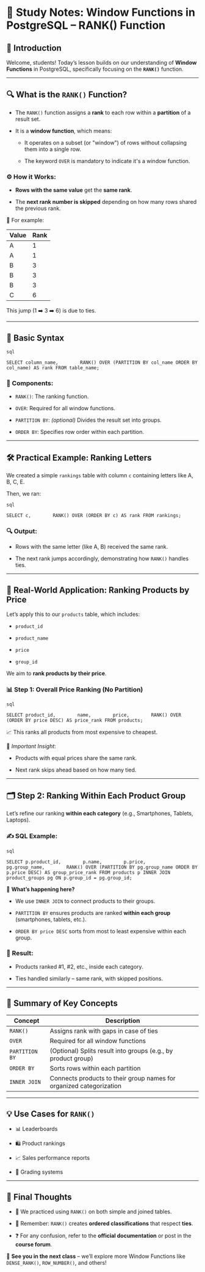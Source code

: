 # 🧠 **Study Notes: Window Functions in PostgreSQL – RANK() Function**

## 👋 Introduction

Welcome, students! Today’s lesson builds on our understanding of **Window Functions** in PostgreSQL, specifically focusing on the **`RANK()`** function.

---

## 🔍 What is the `RANK()` Function?

- The `RANK()` function assigns a **rank** to each row within a **partition** of a result set.
    
- It is a **window function**, which means:
    
    - It operates on a subset (or "window") of rows without collapsing them into a single row.
        
    - The keyword `OVER` is mandatory to indicate it's a window function.
        

### ⚙️ How it Works:

- **Rows with the same value** get the **same rank**.
    
- The **next rank number is skipped** depending on how many rows shared the previous rank.
    

📌 For example:

|Value|Rank|
|---|---|
|A|1|
|A|1|
|B|3|
|B|3|
|B|3|
|C|6|

This jump (1 ➡️ 3 ➡️ 6) is due to ties.

---

## 🧪 Basic Syntax
	
	sql
	
`SELECT column_name,        RANK() OVER (PARTITION BY col_name ORDER BY col_name) AS rank FROM table_name;`

### 🔑 Components:

- `RANK()`: The ranking function.
    
- `OVER`: Required for all window functions.
    
- `PARTITION BY`: _(optional)_ Divides the result set into groups.
    
- `ORDER BY`: Specifies row order within each partition.
    

---

## 🛠️ Practical Example: Ranking Letters

We created a simple `rankings` table with column `c` containing letters like A, B, C, E.

Then, we ran:
	
	sql
	
`SELECT c,        RANK() OVER (ORDER BY c) AS rank FROM rankings;`

### 🔍 Output:

- Rows with the same letter (like A, B) received the same rank.
    
- The next rank jumps accordingly, demonstrating how `RANK()` handles ties.
    

---

## 💼 Real-World Application: Ranking Products by Price

Let’s apply this to our `products` table, which includes:

- `product_id`
    
- `product_name`
    
- `price`
    
- `group_id`
    

We aim to **rank products by their price**.

### 📊 Step 1: Overall Price Ranking (No Partition)
	
	sql
	
`SELECT product_id,        name,        price,        RANK() OVER (ORDER BY price DESC) AS price_rank FROM products;`

📈 This ranks all products from most expensive to cheapest.

🧠 _Important Insight_:

- Products with equal prices share the same rank.
    
- Next rank skips ahead based on how many tied.
    

---

## 🗂️ Step 2: Ranking Within Each Product Group

Let’s refine our ranking **within each category** (e.g., Smartphones, Tablets, Laptops).

### ✍️ SQL Example:
	
	sql
	
`SELECT p.product_id,        p.name,        p.price,        pg.group_name,        RANK() OVER (PARTITION BY pg.group_name ORDER BY p.price DESC) AS group_price_rank FROM products p INNER JOIN product_groups pg ON p.group_id = pg.group_id;`

📌 **What’s happening here?**

- We use `INNER JOIN` to connect products to their groups.
    
- `PARTITION BY` ensures products are ranked **within each group** (smartphones, tablets, etc.).
    
- `ORDER BY price DESC` sorts from most to least expensive within each group.
    

### 🎯 Result:

- Products ranked #1, #2, etc., inside each category.
    
- Ties handled similarly – same rank, with skipped positions.
    

---

## 🧩 Summary of Key Concepts

|Concept|Description|
|---|---|
|`RANK()`|Assigns rank with gaps in case of ties|
|`OVER`|Required for all window functions|
|`PARTITION BY`|(Optional) Splits result into groups (e.g., by product group)|
|`ORDER BY`|Sorts rows within each partition|
|`INNER JOIN`|Connects products to their group names for organized categorization|

---

## 💡 Use Cases for `RANK()`

- 📊 Leaderboards
    
- 🛍️ Product rankings
    
- 📈 Sales performance reports
    
- 🧮 Grading systems
    

---

## 📌 Final Thoughts

- 🧪 We practiced using `RANK()` on both simple and joined tables.
    
- 🧠 Remember: `RANK()` creates **ordered classifications** that respect **ties**.
    
- ❓ For any confusion, refer to the **official documentation** or post in the **course forum**.
    

👋 **See you in the next class** – we’ll explore more Window Functions like `DENSE_RANK()`, `ROW_NUMBER()`, and others!